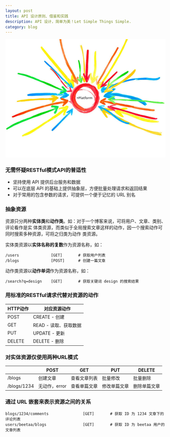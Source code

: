 ```yaml
---
layout: post
title: API 设计原则、借鉴和实践
description: API 设计，简单为美！Let Simple Things Simple.
category: blog
---
```


![](/images/covers/api.jpg)

### 无需怀疑RESTful模式API的普适性

- 坚持使用 API 提供后台服务和数据
- 可以在底层 API 的基础上提供抽象层，方便批量处理请求和返回结果
- 对于常用的包含参数的请求，可提供一个便于记忆的 URL 别名

### 抽象资源

资源只分两种**实体类**和**动作类**。如：对于一个博客来说，可将用户、文章、类别、评论看作是实
体类资源，而类似于全局搜索文章这样的动作，因一个搜索动作可同时搜索多种资源，可将之归类为动作
类资源。

实体类资源以**实体名称的复数**作为资源名称，如：

    /users              [GET]       # 获取用户列表
    /blogs              [POST]      # 创建一篇文章
    
动作类资源以**动作单词**作为资源名称，如：

    /search?q=design    [GET]       # 获取关键词 design 的搜索结果
    
### 用标准的RESTful请求代替对资源的动作

|HTTP动作                 |对应资源动作                 |
|-------------------------|-----------------------------|
|POST                     |CREATE - 创建                |
|GET                      |READ - 读取、获取数据        |
|PUT                      |UPDATE - 更新                |
|DELETE                   |DELETE - 删除                |

### 对实体资源仅使用两种URL模式

|              |POST           |GET            |PUT            |DELETE           |
|--------------|---------------|---------------|---------------|-----------------|
|/blogs        |创建文章       |查看文章列表   |批量修改       |批量删除         |
|/blogs/1234   |无动作，error  |查看单篇文章   |修改单篇文章   |删除单篇文章     |

### 通过 URL 嵌套来表示资源之间的关系

    blogs/1234/comments               [GET]       # 获取 ID 为 1234 文章下的评论列表
    users/beetaa/blogs                [GET]       # 获取 ID 为 beetaa 用户的文章列表




[Beetaa]:    http://beetaa.com  "Beetaa"
